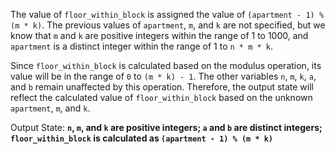 The value of `floor_within_block` is assigned the value of `(apartment - 1) % (m * k)`. The previous values of `apartment`, `m`, and `k` are not specified, but we know that `m` and `k` are positive integers within the range of 1 to 1000, and `apartment` is a distinct integer within the range of 1 to `n * m * k`. 

Since `floor_within_block` is calculated based on the modulus operation, its value will be in the range of `0` to `(m * k) - 1`. The other variables `n`, `m`, `k`, `a`, and `b` remain unaffected by this operation. Therefore, the output state will reflect the calculated value of `floor_within_block` based on the unknown `apartment`, `m`, and `k`.

Output State: **`n`, `m`, and `k` are positive integers; `a` and `b` are distinct integers; `floor_within_block` is calculated as `(apartment - 1) % (m * k)`**